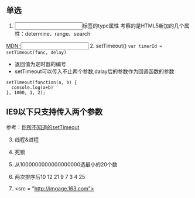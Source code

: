 ## 单选
1. <input>标签的type属性
考察的是HTML5新加的几个属性：determine、range、search

[MDN-<input>](https://developer.mozilla.org/zh-CN/docs/Web/HTML/Element/Input)
2. setTimeout()
`var timerId = setTimeout(func, delay)`
- 返回值为定时器的编号
- setTimeout可以传入不止两个参数,dalay后的参数作为回调函数的参数
```
setTimeout(function(a, b) {
  console.log(a+b)
}, 1000, 1, 2);
```
IE9以下只支持传入两个参数
- 
参考：[你所不知道的setTimeout](http://jeffjade.com/2016/01/10/2016-01-10-javacript-setTimeout/#)


3. 线程&进程

4. 死锁

5. 从1000000000000000000选最小的20个数

6. 两次排序后10 12 21 9 7 3 4 25

7. <src = "http://imgage.163.com">
